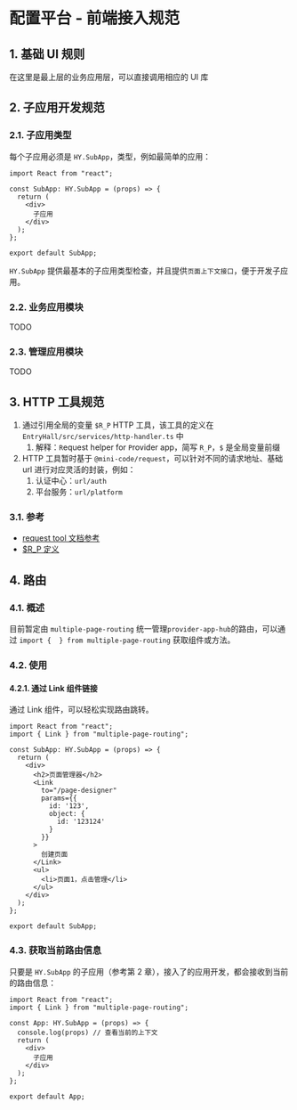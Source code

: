 # 配置平台 - 前端接入规范

## 1. 基础 UI 规则

在这里是最上层的业务应用层，可以直接调用相应的 UI 库

## 2. 子应用开发规范

### 2.1. 子应用类型

每个子应用必须是 `HY.SubApp`，类型，例如最简单的应用：

```tsx
import React from "react";

const SubApp: HY.SubApp = (props) => {
  return (
    <div>
      子应用
    </div>
  );
};

export default SubApp;
```

`HY.SubApp` 提供最基本的子应用类型检查，并且提供`页面上下文接口`，便于开发子应用。

### 2.2. 业务应用模块

TODO

### 2.3. 管理应用模块

TODO

## 3. HTTP 工具规范

1. 通过引用全局的变量 `$R_P` HTTP 工具，该工具的定义在 `EntryHall/src/services/http-handler.ts` 中
   1. 解释：`R`equest helper for `P`rovider app，简写 `R_P`，`$` 是全局变量前缀
2. HTTP 工具暂时基于 `@mini-code/request`，可以针对不同的请求地址、基础 url 进行对应灵活的封装，例如：
   1. 认证中心：`url/auth`
   2. 平台服务：`url/platform`

### 3.1. 参考

- [request tool 文档参考](https://github.com/minimal-studio/request)
- [$R_P 定义](EntryHall/src/services/http-handler.ts)

## 4. 路由

### 4.1. 概述

目前暂定由 `multiple-page-routing` 统一管理`provider-app-hub`的路由，可以通过 `import {  } from multiple-page-routing` 获取组件或方法。

### 4.2. 使用

#### 4.2.1. 通过 Link 组件链接

通过 Link 组件，可以轻松实现路由跳转。

```tsx
import React from "react";
import { Link } from "multiple-page-routing";

const SubApp: HY.SubApp = (props) => {
  return (
    <div>
      <h2>页面管理器</h2>
      <Link
        to="/page-designer"
        params={{
          id: '123',
          object: {
            id: '123124'
          }
        }}
      >
        创建页面
      </Link>
      <ul>
        <li>页面1，点击管理</li>
      </ul>
    </div>
  );
};

export default SubApp;
```

### 4.3. 获取当前路由信息

只要是 `HY.SubApp` 的子应用（参考第 2 章），接入了的应用开发，都会接收到当前的路由信息：

```tsx
import React from "react";
import { Link } from "multiple-page-routing";

const App: HY.SubApp = (props) => {
  console.log(props) // 查看当前的上下文
  return (
    <div>
      子应用
    </div>
  );
};

export default App;
```
